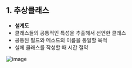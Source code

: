 ## 1. 추상클래스
+ **설계도**
+ 클래스들의 공통적인 특성을 추출해서 선언한 클래스
+ 공통된 필드와 메소드의 이름을 통일할 목적
+ 실체 클래스를 작성할 때 시간 절약
  
![image](https://github.com/jjhh1234/Buil_Study/assets/105401500/c3468863-45e4-4dc4-a6c2-ad6d0e182535)

